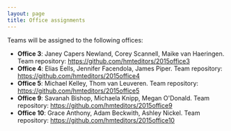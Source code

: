 ```yaml
---
layout: page
title: Office assignments
---
```


Teams will be assigned to the following offices:



- **Office 3**:  Janey Capers Newland, Corey Scannell, Maike van Haeringen.  Team repository: <https://github.com/hmteditors/2015office3>
-  **Office 4**: Elias Eells, Jennifer Facendola, James Piper.  Team repository: <https://github.com/hmteditors/2015office4>
- **Office 5**: Michael Kelley, Thom van Leuveren.  Team repository:  <https://github.com/hmteditors/2015office5>
-  **Office 9**: Savanah Bishop, Michaela Knipp, Megan O'Donald.  Team repository:  <https://github.com/hmteditors/2015office9>
- **Office 10**:  Grace Anthony, Adam Beckwith, Ashley Nickel.  Team repository:  <https://github.com/hmteditors/2015office10>

